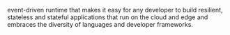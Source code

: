 event-driven runtime that makes it easy for any developer to build resilient, stateless and stateful applications that run on the cloud and edge and embraces the diversity of languages and developer frameworks.

